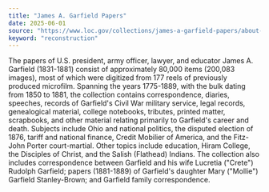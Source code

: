 ```yaml
---
title: "James A. Garfield Papers"
date: 2025-06-01
source: "https://www.loc.gov/collections/james-a-garfield-papers/about-this-collection/"
keyword: "reconstruction"
---
```


The papers of U.S. president, army officer, lawyer, and educator James A. Garfield (1831-1881) consist of approximately 80,000 items (200,083 images), most of which were digitized from 177 reels of previously produced microfilm. Spanning the years 1775-1889, with the bulk dating from 1850 to 1881, the collection contains correspondence, diaries, speeches, records of Garfield's Civil War military service, legal records, genealogical material, college notebooks, tributes, printed matter, scrapbooks, and other material relating primarily to Garfield's career and death. Subjects include Ohio and national politics, the disputed election of 1876, tariff and national finance, Credit Mobilier of America, and the Fitz-John Porter court-martial. Other topics include education, Hiram College, the Disciples of Christ, and the Salish (Flathead) Indians. The collection also includes correspondence between Garfield and his wife Lucretia ("Crete") Rudolph Garfield; papers (1881-1889) of Garfield's daughter Mary ("Mollie") Garfield Stanley-Brown; and Garfield family correspondence.